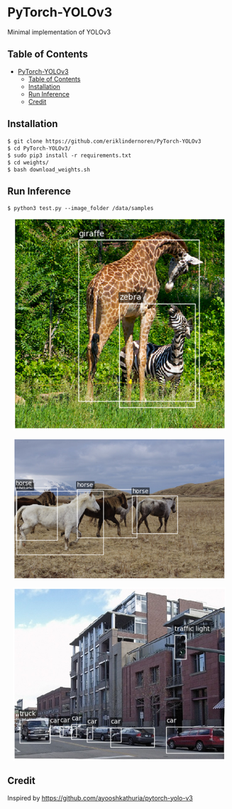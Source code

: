 # PyTorch-YOLOv3
Minimal implementation of YOLOv3

## Table of Contents
- [PyTorch-YOLOv3](#pytorch-yolov3)
  * [Table of Contents](#table-of-contents)
  * [Installation](#installation)
  * [Run Inference](#run-inference)
  * [Credit](#credit)

## Installation
    $ git clone https://github.com/eriklindernoren/PyTorch-YOLOv3
    $ cd PyTorch-YOLOv3/
    $ sudo pip3 install -r requirements.txt
    $ cd weights/
    $ bash download_weights.sh

## Run Inference
    $ python3 test.py --image_folder /data/samples

<p align="center"><img src="outputs/2_0.png" width="480"\></p>
<p align="center"><img src="outputs/3_0.png" width="480"\></p>
<p align="center"><img src="outputs/6_0.png" width="480"\></p>

## Credit
Inspired by https://github.com/ayooshkathuria/pytorch-yolo-v3
